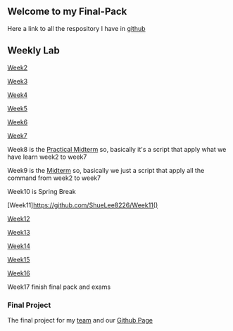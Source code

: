 ## Welcome to my Final-Pack

Here a link to all the respository I have in [github](https://github.com/ShueLee8226?tab=repositories)

## Weekly Lab
[Week2]()

[Week3](https://github.com/ShueLee8226/Week3)

[Week4](https://github.com/ShueLee8226/Week4)

[Week5](https://github.com/ShueLee8226/Week5)

[Week6](https://github.com/ShueLee8226/Week6)

[Week7](https://github.com/ShueLee8226/Week7)

Week8 is the [Practical Midterm](https://github.com/ShueLee8226/Week8) so, basically it's a script that apply what we have learn week2 to week7

Week9 is the [Midterm](https://github.com/ShueLee8226/Midterm) so, basically we just a script that apply all the command from week2 to week7

Week10 is Spring Break

[Week11]https://github.com/ShueLee8226/Week11()

[Week12](https://github.com/ShueLee8226/Week12)

[Week13](https://github.com/ShueLee8226/Week13)

[Week14](https://github.com/ShueLee8226/Week14)

[Week15](https://github.com/ShueLee8226/Week15)

[Week16]()

Week17 finish final pack and exams

### Final Project

The final project for my [team](https://sootsplash.csci2461.com/linuxstar.html) and our [Github Page](https://github.com/kml74123/Web-Server-Team/projects/2)

